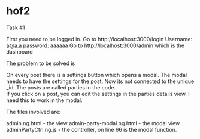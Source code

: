 # hof2

Task #1

First you need to be logged in. 
Go to http://localhost:3000/login Username: a@a.a password: aaaaaa
Go to http://localhost:3000/admin which is the dashboard 

The problem to be solved is

On every post there is a settings button which opens a modal. The modal needs to have the settings for the post. Now its not connected to the unique _id. The posts are called parties in the code.  
If you click on a post, you can edit the settings in the parties details view. I need this to work in the modal. 

The files involved are:

admin.ng.html - the view 
admin-party-modal.ng.html - the modal view
adminPartyCtrl.ng.js - the controller, on line 66 is the modal function.

